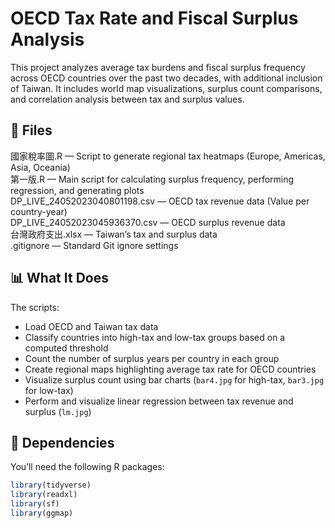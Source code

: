 # OECD Tax Rate and Fiscal Surplus Analysis  
This project analyzes average tax burdens and fiscal surplus frequency across OECD countries over the past two decades, with additional inclusion of Taiwan. It includes world map visualizations, surplus count comparisons, and correlation analysis between tax and surplus values.

## 📁 Files  
國家稅率圖.R — Script to generate regional tax heatmaps (Europe, Americas, Asia, Oceania)  
第一版.R — Main script for calculating surplus frequency, performing regression, and generating plots  
DP_LIVE_24052023040801198.csv — OECD tax revenue data (Value per country-year)  
DP_LIVE_24052023045936370.csv — OECD surplus revenue data  
台灣政府支出.xlsx — Taiwan’s tax and surplus data  
.gitignore — Standard Git ignore settings  

## 📊 What It Does  
The scripts:  
- Load OECD and Taiwan tax data  
- Classify countries into high-tax and low-tax groups based on a computed threshold  
- Count the number of surplus years per country in each group  
- Create regional maps highlighting average tax rate for OECD countries  
- Visualize surplus count using bar charts (`bar4.jpg` for high-tax, `bar3.jpg` for low-tax)  
- Perform and visualize linear regression between tax revenue and surplus (`lm.jpg`)  

## 🧾 Dependencies  
You’ll need the following R packages:  
```r
library(tidyverse)  
library(readxl)  
library(sf)  
library(ggmap)  
